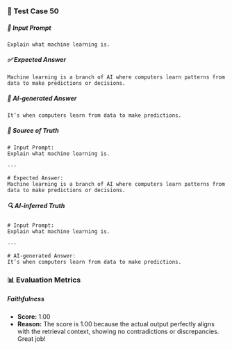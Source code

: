 ### 🧪 Test Case 50

##### 🧾 Input Prompt
```text
Explain what machine learning is.
```
##### ✅ Expected Answer
```text
Machine learning is a branch of AI where computers learn patterns from data to make predictions or decisions.
```
##### 🤖 AI-generated Answer
```text
It’s when computers learn from data to make predictions.
```
##### 📘 Source of Truth
```text
# Input Prompt:
Explain what machine learning is.

---

# Expected Answer:
Machine learning is a branch of AI where computers learn patterns from data to make predictions or decisions.
```
##### 🔍 AI-inferred Truth
```text
# Input Prompt:
Explain what machine learning is.

---

# AI-generated Answer:
It’s when computers learn from data to make predictions.
```
### 📊 Evaluation Metrics

##### Faithfulness
- **Score:** 1.00
- **Reason:** The score is 1.00 because the actual output perfectly aligns with the retrieval context, showing no contradictions or discrepancies. Great job!

